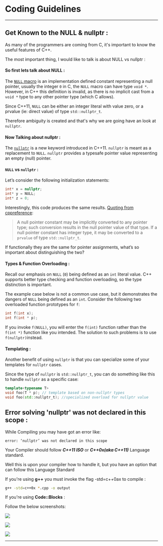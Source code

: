 # Coding Guidelines

------



## Get Known to the NULL & nullptr :  

As many of the programmers are coming from C, it's important to know the useful features of C++.

The most important thing, I would like to talk is about NULL vs nullptr :

#### So first lets talk about **NULL** :

The [`NULL` macro](http://en.cppreference.com/w/cpp/types/NULL) is an implementation defined constant representing a null pointer, usually the integer `0` in C, the `NULL` macro can have type `void *`. However, in C++ this definition is invalid, as there is no implicit cast from a `void *` type to any other pointer type (which C allows).

Since C++11, `NULL` can be either an integer literal with value zero, or a prvalue (ie: direct value) of type `std::nullptr_t`.

Therefore ambiguity is created and that's why we are going have an look at `nullptr`.

#### Now Talking about **nullptr** :

The [`nullptr`](http://en.cppreference.com/w/cpp/language/nullptr) is a new keyword introduced in C++11. `nullptr` is meant as a replacement to `NULL`. `nullptr` provides a typesafe pointer value representing an empty (null) pointer.

#### `NULL` vs `nullptr` :

Let’s consider the following initialization statements:

```c++
int* x = nullptr;
int* y = NULL;
int* z = 0;
```

Interestingly, this code produces the same results. [Quoting from cppreference](http://en.cppreference.com/w/cpp/language/nullptr):

> A null pointer constant may be implicitly converted to any pointer type; such conversion results in the null pointer value of that type. If a null pointer constant has integer type, it may be converted to a `prvalue` of type `std::nullptr_t`.

If functionally they are the same for pointer assignments, what’s so important about distinguishing the two?

#### Types & Function Overloading : 

Recall our emphasis on `NULL` (`0`) being defined as an `int` literal value. C++ supports better type checking and function overloading, so the type distinction is important.

The example case below is not a common use case, but it demonstrates the dangers of `NULL` being defined as an `int`. Consider the following two overloaded function prototypes for `f`:

```c++
int f(int x);
int f(int * p);
```

If you invoke `f(NULL)`, you will enter the `f(int)` function rather than the `f(int *)` function like you intended. The solution to such problems is to use `f(nullptr)`instead.

#### Templating : 

Another benefit of using `nullptr` is that you can specialize some of your templates for `nullptr` cases.

Since the type of `nullptr` is `std::nullptr_t`, you can do something like this to handle `nullptr` as a specific case:

```c++
template<typename T>
void foo(T * p); // template based on non-nullptr types
void foo(std::nullptr_t); //specialized overload for nullptr value
```



##  Error solving 'nullptr' was not declared in this scope :



While Compiling you may have got an error like:

```
error: ‘nullptr’ was not declared in this scope
```



Your Compiler should follow ***C++11 ISO*** or ***C++0x(aka C++11)*** Language standard. 

Well this is upon your compiler how to handle it, but you have an option that can follow this Language Standard 

If you're using **g++** you must invoke the flag -std=c++0ax to compile :  

```bash
g++ -std=c++0x *.cpp -o output
```

If you're using **Code::Blocks** :

 Follow the below screenshots: 

![](https://github.com/Sonic-India/Library_Functions/blob/main/Coding%20Guidelines.assets/step-1.png)



![](https://github.com/Sonic-India/Library_Functions/blob/main/Coding%20Guidelines.assets/step-2.png)



![](https://github.com/Sonic-India/Library_Functions/blob/main/Coding%20Guidelines.assets/step-4.png)

------

